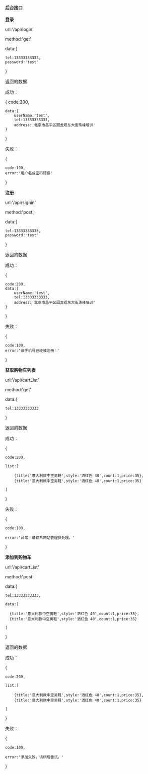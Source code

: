 #### 后台接口
**登录**

url:'/api/login'

method:'get'

data:{

    tel:13333333333,
    password:'test'
    
}

返回的数据

成功：

{
    code:200,
    
    data:{
        userName:'test',
        tel:13333333333,
        address:'北京市昌平区回龙观东大街珠峰培训'
    }
    
}

失败：

{

    code:100,
    error:'用户名或密码错误'
    
}

**注册**

url:'/api/signin'

method:'post',

data:{

    tel:13333333333,
    password:'test'
    
}

返回的数据

成功：

{

    code:200,
    data:{
        userName:'test',
        tel:13333333333,
        address:'北京市昌平区回龙观东大街珠峰培训'
    }
    
}

失败：

{

    code:100,
    error:'该手机号已经被注册！'
    
}

**获取购物车列表**

url:'/api/cartList'

method:'get'

data:{
    
    tel:13333333333
    
}

返回的数据

成功：

{

    code:200,
    
    list:[
        
        {title:'意大利款中空男鞋',style:'洒红色 40',count:1,price:35},
        {title:'意大利款中空男鞋',style:'洒红色 40',count:1,price:35}
        
    ]

}

失败：

{

    code:100,
    
    error:'异常！请联系网站管理员处理。'

}


**添加到购物车**

url:'/api/cartList'

method:'post'

data:{
    
    tel:13333333333,
    
    data:[
    
      {title:'意大利款中空男鞋',style:'洒红色 40',count:1,price:35},
      {title:'意大利款中空男鞋',style:'洒红色 40',count:1,price:35}
    
    ]
    
}

返回的数据

成功：

{

    code:200,
    
    list:[
        
        {title:'意大利款中空男鞋',style:'洒红色 40',count:1,price:35},
        {title:'意大利款中空男鞋',style:'洒红色 40',count:1,price:35}
        
    ]

}


失败：

{

    code:100,
    
    error:'添加失败，请稍后重试。'

}

